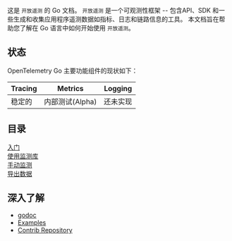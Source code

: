 这是 `开放遥测` 的 Go 文档。 `开放遥测` 是一个可观测性框架 -- 包含API、SDK 和一些生成和收集应用程序遥测数据如指标、日志和链路信息的工具。 本文档旨在帮助您了解在 Go 语言中如何开始使用 `开放遥测`。

## 状态

OpenTelemetry Go 主要功能组件的现状如下：

| Tracing | Metrics | Logging |
| ------- | ------- | ------- |
| 稳定的  | 内部测试(Alpha)   | 还未实现 |

## 目录
[入门](getting-started.md)  
[使用监测库](libraries.md)  
[手动监测](manual.md)  
[导出数据](exporting_data.md)  

## 深入了解

- [godoc](https://pkg.go.dev/go.opentelemetry.io/otel)
- [Examples](https://github.com/open-telemetry/opentelemetry-go/tree/main/example)
- [Contrib Repository](https://github.com/open-telemetry/opentelemetry-go-contrib)
